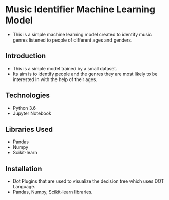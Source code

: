 # Music Identifier Machine Learning Model
- This is a simple machine learning model created to identify music genres listened to people of different ages and genders.

## Introduction
- This is a simple model trained by a small dataset. 
- Its aim is to identify people and the genres they are most likely to be interested in with the help of their ages.

## Technologies
* Python 3.6
* Jupyter Notebook 

## Libraries Used
* Pandas
* Numpy 
* Scikit-learn

## Installation
- Dot Plugins that are used to visualize the decision tree which uses DOT Language.
- Pandas, Numpy, Scikit-learn libraries.

